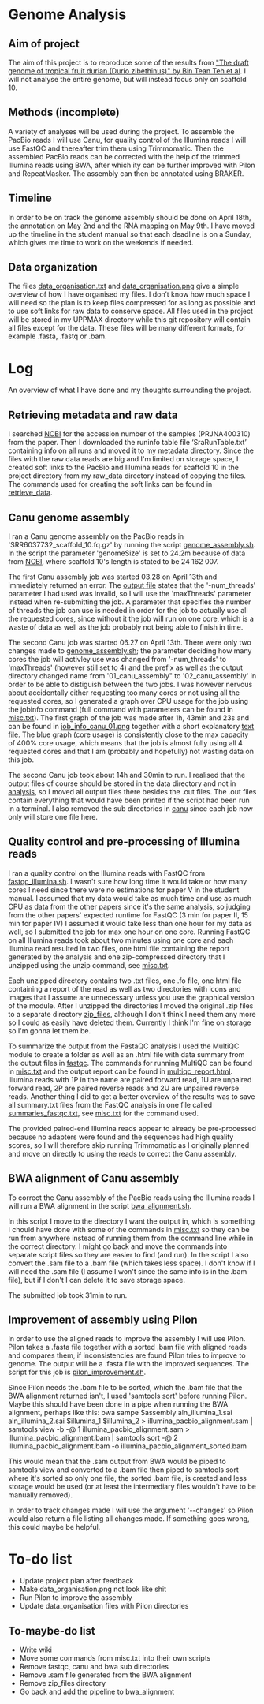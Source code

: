 # Genome Analysis

## Aim of project
The aim of this project is to reproduce some of the results from ["The draft genome of tropical fruit durian (Durio zibethinus)" by Bin Tean Teh et al](https://www.nature.com/articles/ng.3972/). I will not analyse the entire genome, but will instead focus only on scaffold 10.

## Methods (incomplete)
A variety of analyses will be used during the project. To assemble the PacBio reads I will use Canu, for quality control of the Illumina reads I will use FastQC and thereafter trim them using Trimmomatic. Then the assembled PacBio reads can be corrected with the help of the trimmed Illumina reads using BWA, after which ity can be further improved with Pilon and RepeatMasker. The assembly can then be annotated using BRAKER.

## Timeline
In order to be on track the genome assembly should be done on April 18th, the annotation on May 2nd and the RNA mapping on May 9th. I have moved up the timeline in the student manual so that each deadline is on a Sunday, which gives me time to work on the weekends if needed.

## Data organization
The files [data_organisation.txt](data_organisation.txt) and [data_organisation.png](data_organisation.png) give a simple overview of how I have organised my files.
I don’t know how much space I will need so the plan is to keep files compressed for as long as possible and to use soft links for raw data to conserve space. All files used in the project will be stored in my UPPMAX directory while this git repository will contain all files except for the data. These files will be many different formats, for example .fasta, .fastq or .bam.

# Log
An overview of what I have done and my thoughts surrounding the project.

## Retrieving metadata and raw data
I searched [NCBI](https://www.ncbi.nlm.nih.gov/sra) for the accession number of the samples (PRJNA400310) from the paper. Then I downloaded the runinfo table file ‘SraRunTable.txt’ containing info on all runs and moved it to my metadata directory.
Since the files with the raw data reads are big and I'm limited on storage space, I created soft links to the PacBio and Illumina reads for scaffold 10 in the project directory from my raw_data directory instead of copying the files. The commands used for creating the soft links can be found in [retrieve_data](code/retrieve_data). 

## Canu genome assembly
I ran a Canu genome assembly on the PacBio reads in 'SRR6037732_scaffold_10.fq.gz' by running the script [genome_assembly.sh](code/genome_assembly.sh). In the script the parameter 'genomeSize' is set to 24.2m because of data from [NCBI](https://www.ncbi.nlm.nih.gov/Traces/wgs/NSDW01?display=contigs), where scaffold 10's length is stated to be 24 162 007.

The first Canu assembly job was started 03.28 on April 13th and immediately returned an error. The [output file](analysis/genome_assembly/canu/01_canu_assembly.out) states that the '-num_threads' parameter I had used was invalid, so I will use the 'maxThreads' parameter instead when re-submitting the job. A parameter that specifies the number of threads the job can use is needed in order for the job to actually use all the requested cores, since without it the job will run on one core, which is a waste of data as well as the job probably not being able to finish in time.

The second Canu job was started 06.27 on April 13th. There were only two changes made to [genome_assembly.sh](code/genome_assembly.sh); the parameter deciding how many cores the job will activley use was changed from '-num_threads' to 'maxThreads' (however still set to 4) and the prefix as well as the output directory changed name from '01_canu_assembly" to '02_canu_assembly' in order to be able to distiguish between the two jobs.
I was however nervous about accidentally either requesting too many cores or not using all the requested cores, so I generated a graph over CPU usage for the job using the jobinfo command (full command with parameters can be found in [misc.txt](code/misc.txt)). The first graph of the job was made after 1h, 43min and 23s and can be found in [job_info_canu_01.png](job_info/job_info_canu_01.png) together with a short explanatory [text file](job_info/job_info_canu.txt). The blue graph (core usage) is consistently close to the max capacity of 400% core usage, which means that the job is almost fully using all 4 requested cores and that I am (probably and hopefully) not wasting data on this job.

The second Canu job took about 14h and 30min to run. I realised that the output files of course should be stored in the data directory and not in [analysis](analysis/), so I moved all output files there besides the .out files. The .out files contain everything that would have been printed if the script had been run in a terminal. I also removed the sub directories in [canu](analysis/genome_assembly/canu/) since each job now only will store one file here.

## Quality control and pre-processing of Illumina reads
I ran a quality control on the Illumina reads with FastQC from [fastqc_illumina.sh](code/fastqc_illumina.sh). I wasn't sure how long time it would take or how many cores I need since there were no estimations for paper V in the student manual. I assumed that my data would take as much time and use as much CPU as data from the other papers since it's the same analysis, so judging from the other papers' expected runtime for FastQC (3 min for paper II, 15 min for paper IV) I assumed it would take less than one hour for my data as well, so I submitted the job for max one hour on one core.
Running FastQC on all Illumina reads took about two minutes using one core and each Illumina read resulted in two files, one html file containing the report generated by the analysis and one zip-compressed directory that I unzipped using the unzip command, see [misc.txt](code/misc.txt).

Each unzipped directory contains two .txt files, one .fo file, one html file containing a report of the read as well as two directories with icons and images that I assume are unnecessary unless you use the graphical version of the module.
After I unzipped the directories I moved the original .zip files to a separate directory [zip_files](analysis/pre_processing/fastqc/zip_files/), although I don't think I need them any more so I could as easily have deleted them. Currently I think I'm fine on storage so I'm gonna let them be.

To summarize the output from the FastaQC analysis I used the MultiQC module to create a folder as well as an .html file with data summary from the output files in [fastqc](analysis/pre_processing/fastqc/). The commands for running MultiQC can be found in [misc.txt](code/misc.txt) and the output report can be found in [multiqc_report.html](analysis/pre_processing/fastqc/multiqc_data/multiqc_report.html). Illumina reads with 1P in the name are paired forward read, 1U are unpaired forward read, 2P are paired reverse reads and 2U are unpaired reverse reads. Another thing I did to get a better overview of the results was to save all summary.txt files from the FastQC analysis in one file called [summaries_fastqc.txt](analysis/pre_processing/fastqc/summaries_fastqc.txt), see [misc.txt](code/misc.txt) for the command used.

The provided paired-end Illumina reads appear to already be pre-processed because no adapters were found and the sequences had high quality scores, so I will therefore skip running Trimmomatic as I originally planned and move on directly to using the reads to correct the Canu assembly.

## BWA alignment of Canu assembly
To correct the Canu assembly of the PacBio reads using the Illumina reads I will run a BWA alignment in the script [bwa_alignment.sh](code/bwa_alignment.sh).

In this script I move to the directory I want the output in, which is something I chould have done with some of the commands in [misc.txt](code/misc.txt) so they can be run from anywhere instead of running them from the command line while in the correct directory. I might go back and move the commands into separate script files so they are easier to find (and run). 
In the script I also convert the .sam file to a .bam file (which takes less space). I don't know if I will need the .sam file (I assume I won't since the same info is in the .bam file), but if I don't I can delete it to save storage space.

The submitted job took 31min to run.

## Improvement of assembly using Pilon
In order to use the aligned reads to improve the assembly I will use Pilon. Pilon takes a .fasta file together with a sorted .bam file with aligned reads and compares them, if inconsistencies are found Pilon tries to improve to genome. The output will be a .fasta file with the improved sequences. The script for this job is [pilon_improvement.sh](code/pilon_improvement.sh).

Since Pilon needs the .bam file to be sorted, which the .bam file that the BWA alignment returned isn't, I used 'samtools sort' before running Pilon. Maybe this should have been done in a pipe when running the BWA alignment, perhaps like this:
bwa sampe $assembly aln_illumina_1.sai aln_illumina_2.sai $illumina_1 $illumina_2 > illumina_pacbio_alignment.sam | samtools view -b -@ 1 illumina_pacbio_alignment.sam > illumina_pacbio_alignment.bam | samtools sort -@ 2 illumina_pacbio_alignment.bam -o illumina_pacbio_alignment_sorted.bam

This would mean that the .sam output from BWA would be piped to samtools view and converted to a .bam file then piped to samtools sort where it's sorted so only one file, the sorted .bam file, is created and less storage would be used (or at least the intermediary files wouldn't have to be manually removed).

In order to track changes made I will use the argument '--changes' so Pilon would also return a file listing all changes made. If something goes wrong, this could maybe be helpful.

# To-do list
* Update project plan after feedback
* Make data_organisation.png not look like shit
* Run Pilon to improve the assembly
* Update data_organisation files with Pilon directories

## To-maybe-do list
* Write wiki
* Move some commands from misc.txt into their own scripts
* Remove fastqc, canu and bwa sub directories
* Remove .sam file generated from the BWA alignment
* Remove zip_files directory
* Go back and add the pipeline to bwa_alignment 
